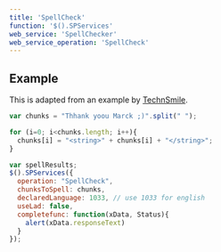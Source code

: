```yaml
---
title: 'SpellCheck'
function: '$().SPServices'
web_service: 'SpellChecker'
web_service_operation: 'SpellCheck'
---
```


## Example

This is adapted from an example by [TechnSmile](http://www.codeplex.com/site/users/view/TechnSmile).

```javascript
var chunks = "Thhank yoou Marck ;)".split(" ");

for (i=0; i<chunks.length; i++){
  chunks[i] = "<string>" + chunks[i] + "</string>";
}

var spellResults;
$().SPServices({
  operation: "SpellCheck",
  chunksToSpell: chunks,
  declaredLanguage: 1033, // use 1033 for english
  useLad: false,
  completefunc: function(xData, Status){
    alert(xData.responseText)
  }
});
```
